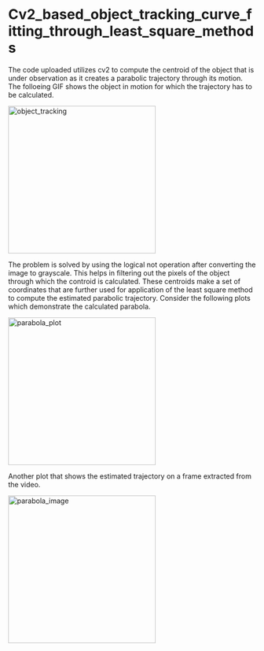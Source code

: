 # Cv2_based_object_tracking_curve_fitting_through_least_square_methods
The code uploaded utilizes cv2 to compute the centroid of the object that is under observation as it creates a parabolic trajectory through its motion. The folloeing GIF shows the object in motion for 
which the trajectory has to be calculated.

<img src="https://github.com/user-attachments/assets/b8413abf-ed22-414f-84c7-2c9f9c4ee7b0" alt="object_tracking" width="300"/>

The problem is solved by using the logical not operation after converting the image to grayscale. This helps in filtering out the pixels of the object through which the controid is calculated.
These centroids make a set of coordinates that are further used for application of the least square method to compute the estimated parabolic trajectory. Consider the following plots which demonstrate
the calculated parabola.

<img src="https://github.com/user-attachments/assets/03a620c8-88cc-4930-872a-fe77894e8b0c" alt="parabola_plot" width="300"/>

Another plot that shows the estimated trajectory on a frame extracted from the video.

<img src="https://github.com/user-attachments/assets/1a1e1b42-3a4f-4d88-b0c1-e986c241ce90" alt="parabola_image" width="300"/>
